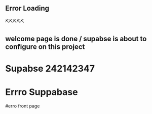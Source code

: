 ## Error  Loading
⛏️⛏️⛏️⛏️⛏️

## welcome page is done / supabse is about to configure on this project
 
# Supabse 242142347
# Errro Suppabase

#erro front page
